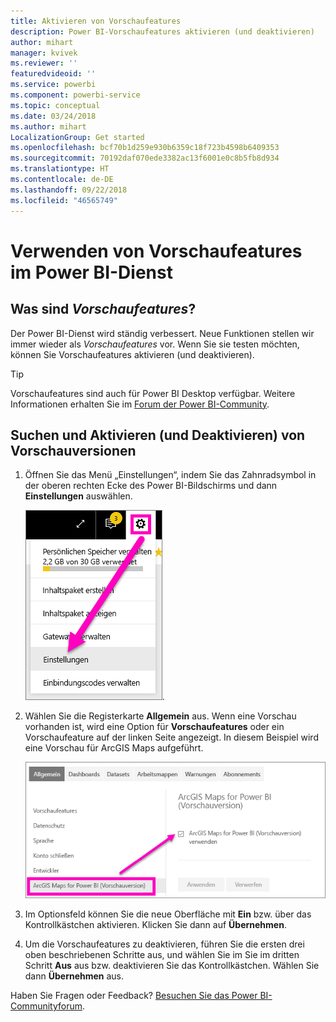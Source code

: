 ```yaml
---
title: Aktivieren von Vorschaufeatures
description: Power BI-Vorschaufeatures aktivieren (und deaktivieren)
author: mihart
manager: kvivek
ms.reviewer: ''
featuredvideoid: ''
ms.service: powerbi
ms.component: powerbi-service
ms.topic: conceptual
ms.date: 03/24/2018
ms.author: mihart
LocalizationGroup: Get started
ms.openlocfilehash: bcf70b1d259e930b6359c18f723b4598b6409353
ms.sourcegitcommit: 70192daf070ede3382ac13f6001e0c8b5fb8d934
ms.translationtype: HT
ms.contentlocale: de-DE
ms.lasthandoff: 09/22/2018
ms.locfileid: "46565749"
---
```

# <a name="opt-in-for-power-bi-service-preview-features"></a>Verwenden von Vorschaufeatures im Power BI-Dienst
## <a name="what-are-preview-features"></a>Was sind *Vorschaufeatures*?
Der Power BI-Dienst wird ständig verbessert. Neue Funktionen stellen wir immer wieder als *Vorschaufeatures* vor. Wenn Sie sie testen möchten, können Sie Vorschaufeatures aktivieren (und deaktivieren).

> [!TIP]
> Vorschaufeatures sind auch für Power BI Desktop verfügbar. Weitere Informationen erhalten Sie im [Forum der Power BI-Community](https://community.powerbi.com/t5/Desktop/bd-p/power-bi-designer).
> 
> 

## <a name="find-previews-and-turn-them-on-and-off"></a>Suchen und Aktivieren (und Deaktivieren) von Vorschauversionen
1. Öffnen Sie das Menü „Einstellungen“, indem Sie das Zahnradsymbol in der oberen rechten Ecke des Power BI-Bildschirms und dann **Einstellungen** auswählen.
   
   ![Menü „Einstellungen“](./media/end-user-preview-features/power-bi-settings.png).
2. Wählen Sie die Registerkarte **Allgemein** aus. Wenn eine Vorschau vorhanden ist, wird eine Option für **Vorschaufeatures** oder ein Vorschaufeature auf der linken Seite angezeigt.  In diesem Beispiel wird eine Vorschau für ArcGIS Maps aufgeführt. 
   
   ![Registerkarte „Allgemein“](./media/end-user-preview-features/power-bi-preview-arcgis.png)
3. Im Optionsfeld können Sie die neue Oberfläche mit **Ein** bzw. über das Kontrollkästchen aktivieren. Klicken Sie dann auf **Übernehmen**.
4. Um die Vorschaufeatures zu deaktivieren, führen Sie die ersten drei oben beschriebenen Schritte aus, und wählen Sie im Sie im dritten Schritt **Aus** aus bzw. deaktivieren Sie das Kontrollkästchen. Wählen Sie dann **Übernehmen** aus.


Haben Sie Fragen oder Feedback? [Besuchen Sie das Power BI-Communityforum](http://community.powerbi.com/t5/Navigation-Preview-Forum/bd-p/NavigationPreview).

